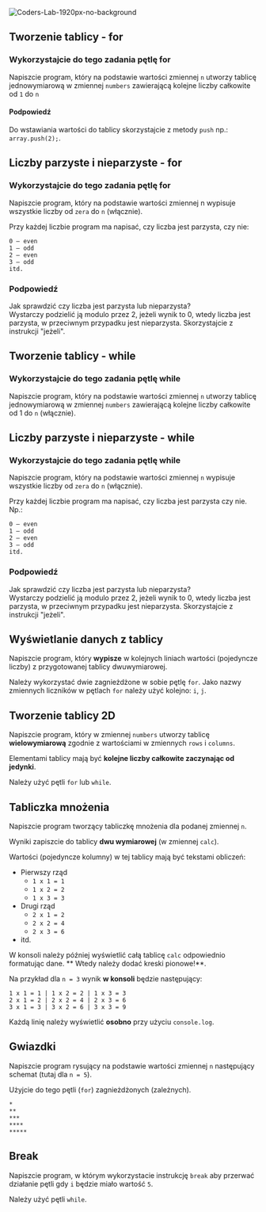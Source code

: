 ![Coders-Lab-1920px-no-background](https://user-images.githubusercontent.com/152855/73064373-5ed69780-3ea1-11ea-8a71-3d370a5e7dd8.png)



## Tworzenie tablicy - for

### Wykorzystajcie do tego zadania pętlę for

Napiszcie program, który na podstawie wartości zmiennej `n` utworzy 
tablicę jednowymiarową w zmiennej `numbers` zawierającą kolejne liczby
całkowite od `1` do `n`

#### Podpowiedź
Do wstawiania wartości do tablicy skorzystajcie z metody `push` np.: `array.push(2);`.



## Liczby parzyste i nieparzyste - for
### Wykorzystajcie do tego zadania pętlę for

Napiszcie program, który na podstawie wartości zmiennej
n wypisuje wszystkie liczby od `zera` do `n` (włącznie).
 
Przy każdej liczbie program ma napisać, czy liczba jest parzysta, czy nie:

```
0 – even
1 – odd
2 – even
3 – odd
itd.
```
   
   
### Podpowiedź

Jak sprawdzić czy liczba jest parzysta lub nieparzysta?  
Wystarczy podzielić ją modulo przez 2, jeżeli wynik to 0, wtedy liczba jest parzysta, w przeciwnym przypadku jest nieparzysta. Skorzystajcie z instrukcji "jeżeli".



## Tworzenie tablicy - while

### Wykorzystajcie do tego zadania pętlę while

Napiszcie program, który na podstawie wartości zmiennej `n` utworzy tablicę jednowymiarową w zmiennej `numbers` zawierającą kolejne liczby całkowite od 1 do `n` (włącznie).



## Liczby parzyste i nieparzyste - while

### Wykorzystajcie do tego zadania pętlę while

Napiszcie program, który na podstawie wartości zmiennej `n` wypisuje wszystkie liczby od `zera` do `n` (włącznie).
 
Przy każdej liczbie program ma napisać, czy liczba jest parzysta czy nie. Np.:

```
0 – even
1 – odd
2 – even
3 – odd
itd.
```
   
   
### Podpowiedź

Jak sprawdzić czy liczba jest parzysta lub nieparzysta?  
Wystarczy podzielić ją modulo przez 2, jeżeli wynik to 0, wtedy liczba jest parzysta, w przeciwnym przypadku jest nieparzysta. Skorzystajcie z instrukcji "jeżeli".



## Wyświetlanie danych z tablicy

Napiszcie program, który **wypisze** w kolejnych liniach wartości (pojedyncze liczby) z przygotowanej tablicy dwuwymiarowej.

Należy wykorzystać dwie zagnieżdżone w sobie pętlę `for`.
Jako nazwy zmiennych liczników w pętlach `for` należy użyć kolejno: `i`, `j`.

## Tworzenie tablicy 2D

Napiszcie program, który w zmiennej `numbers` utworzy tablicę **wielowymiarową** zgodnie z wartościami w zmiennych `rows` i `columns`.

Elementami tablicy mają być **kolejne liczby całkowite zaczynając od jedynki**.

Należy użyć pętli `for` lub `while`.


## Tabliczka mnożenia

Napiszcie program tworzący tabliczkę mnożenia dla podanej zmiennej `n`.
 
Wyniki zapiszcie do tablicy **dwu wymiarowej** (w zmiennej `calc`).

Wartości (pojedyncze kolumny) w tej tablicy mają być tekstami obliczeń:

- Pierwszy rząd
    - `1 x 1 = 1`
    - `1 x 2 = 2`
    - `1 x 3 = 3`
- Drugi rząd
    - `2 x 1 = 2`
    - `2 x 2 = 4`
    - `2 x 3 = 6`
- itd.
 

W konsoli należy później wyświetlić całą tablicę `calc` odpowiednio formatując dane. ** Wtedy należy dodać kreski pionowe!**.

Na przykład dla `n = 3` wynik **w konsoli** będzie następujący:
```
1 x 1 = 1 | 1 x 2 = 2 | 1 x 3 = 3
2 x 1 = 2 | 2 x 2 = 4 | 2 x 3 = 6
3 x 1 = 3 | 3 x 2 = 6 | 3 x 3 = 9
```

Każdą linię należy wyświetlić **osobno** przy użyciu `console.log`.

## Gwiazdki

Napiszcie program rysujący na podstawie wartości zmiennej `n` następujący schemat (tutaj dla `n = 5`).

Użyjcie do tego pętli (`for`) zagnieżdżonych (zależnych).

```
*
**
***
****
*****
```



## Break

Napiszcie program, w którym wykorzystacie instrukcję `break` aby przerwać działanie pętli gdy `i` będzie miało wartość `5`.

Należy użyć pętli `while`.